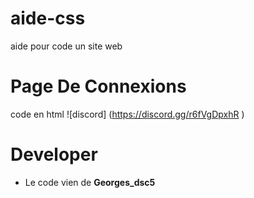 # aide-css
aide pour code un site web 
# Page De Connexions
code en html
![discord] (https://discord.gg/r6fVgDpxhR )

# Developer
- Le code vien de **Georges_dsc5**
